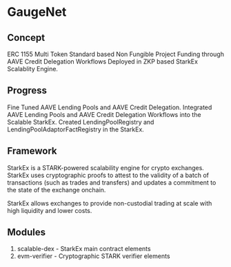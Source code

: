 # GaugeNet

## Concept
ERC 1155 Multi Token Standard based Non Fungible Project Funding through AAVE Credit Delegation Workflows Deployed in ZKP based StarkEx Scalablity Engine.

## Progress 
Fine Tuned AAVE Lending Pools and AAVE Credit Delegation. Integrated AAVE Lending Pools and AAVE Credit Delegation Workflows into the Scalable StarkEx. Created LendingPoolRegistry and LendingPoolAdaptorFactRegistry in the StarkEx. 

## Framework

StarkEx is a STARK-powered scalability engine for crypto exchanges. StarkEx uses cryptographic
proofs to attest to the validity of a batch of transactions (such as trades and transfers)
and updates a commitment to the state of the exchange onchain. 

StarkEx allows exchanges to provide non-custodial trading at scale with high liquidity and lower
costs.

## Modules

1. scalable-dex - StarkEx main contract elements
2. evm-verifier - Cryptographic STARK verifier elements
